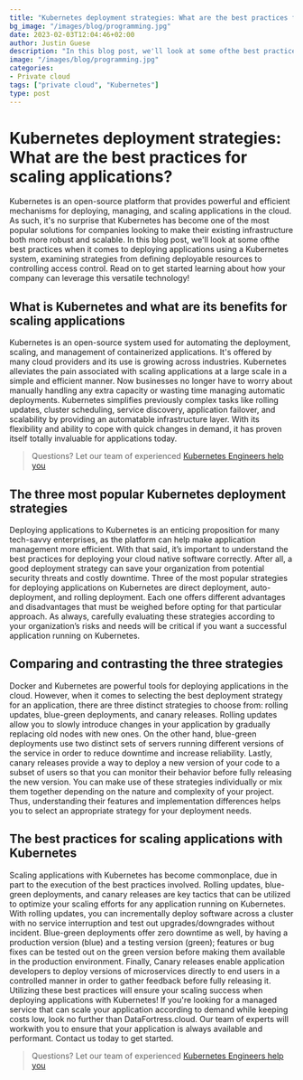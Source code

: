 ```yaml
---
title: "Kubernetes deployment strategies: What are the best practices for scaling applications?"
bg_image: "/images/blog/programming.jpg"
date: 2023-02-03T12:04:46+02:00
author: Justin Guese
description: "In this blog post, we'll look at some ofthe best practices when it comes to deploying applications using a Kubernetes system, examining strategies from defining deployable resources to controlling access control."
image: "/images/blog/programming.jpg"
categories:
- Private cloud
tags: ["private cloud", "Kubernetes"]
type: post
---
```


# Kubernetes deployment strategies: What are the best practices for scaling applications?

Kubernetes is an open-source platform that provides powerful and efficient mechanisms for deploying, managing, and scaling applications in the cloud. As such, it's no surprise that Kubernetes has become one of the most popular solutions for companies looking to make their existing infrastructure both more robust and scalable. In this blog post, we'll look at some ofthe best practices when it comes to deploying applications using a Kubernetes system, examining strategies from defining deployable resources to controlling access control. Read on to get started learning about how your company can leverage this versatile technology!

## What is Kubernetes and what are its benefits for scaling applications

Kubernetes is an open-source system used for automating the deployment, scaling, and management of containerized applications. It's offered by many cloud providers and its use is growing across industries. Kubernetes alleviates the pain associated with scaling applications at a large scale in a simple and efficient manner. Now businesses no longer have to worry about manually handling any extra capacity or wasting time managing automatic deployments. Kubernetes simplifies previously complex tasks like rolling updates, cluster scheduling, service discovery, application failover, and scalability by providing an automatable infrastructure layer. With its flexibility and ability to cope with quick changes in demand, it has proven itself totally invaluable for applications today.

> Questions? Let our team of experienced [Kubernetes Engineers help you](/contact)

## The three most popular Kubernetes deployment strategies 

Deploying applications to Kubernetes is an enticing proposition for many tech-savvy enterprises, as the platform can help make application management more efficient. With that said, it’s important to understand the best practices for deploying your cloud native software correctly. After all, a good deployment strategy can save your organization from potential security threats and costly downtime. Three of the most popular strategies for deploying applications on Kubernetes are direct deployment, auto-deployment, and rolling deployment. Each one offers different advantages and disadvantages that must be weighed before opting for that particular approach. As always, carefully evaluating these strategies according to your organization’s risks and needs will be critical if you want a successful application running on Kubernetes.

## Comparing and contrasting the three strategies

Docker and Kubernetes are powerful tools for deploying applications in the cloud. However, when it comes to selecting the best deployment strategy for an application, there are three distinct strategies to choose from: rolling updates, blue-green deployments, and canary releases. Rolling updates allow you to slowly introduce changes in your application by gradually replacing old nodes with new ones. On the other hand, blue-green deployments use two distinct sets of servers running different versions of the service in order to reduce downtime and increase reliability. Lastly, canary releases provide a way to deploy a new version of your code to a subset of users so that you can monitor their behavior before fully releasing the new version. You can make use of these strategies individually or mix them together depending on the nature and complexity of your project. Thus, understanding their features and implementation differences helps you to select an appropriate strategy for your deployment needs.

## The best practices for scaling applications with Kubernetes

Scaling applications with Kubernetes has become commonplace, due in part to the execution of the best practices involved. Rolling updates, blue-green deployments, and canary releases are key tactics that can be utilized to optimize your scaling efforts for any application running on Kubernetes. With rolling updates, you can incrementally deploy software across a cluster with no service interruption and test out upgrades/downgrades without incident. Blue-green deployments offer zero downtime as well, by having a production version (blue) and a testing version (green); features or bug fixes can be tested out on the green version before making them available in the production environment. Finally, Canary releases enable application developers to deploy versions of microservices directly to end users in a controlled manner in order to gather feedback before fully releasing it. Utilizing these best practices will ensure your scaling success when deploying applications with Kubernetes!
If you're looking for a managed service that can scale your application according to demand while keeping costs low, look no further than DataFortress.cloud. Our team of experts will workwith you to ensure that your application is always available and performant. Contact us today to get started.

> Questions? Let our team of experienced [Kubernetes Engineers help you](/contact)